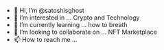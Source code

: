 - 👋 Hi, I’m @satoshisghost
- 👀 I’m interested in ... Crypto and Technology  
- 🌱 I’m currently learning ... how to breath 
- 💞️ I’m looking to collaborate on ... NFT Marketplace
- 📫 How to reach me ... 

<!---
satoshisghost/satoshisghost is a ✨ special ✨ repository because its `README.md` (this file) appears on your GitHub profile.
You can click the Preview link to take a look at your changes.
--->
